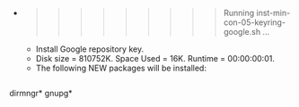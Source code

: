 * >>>>>>>>> Running inst-min-con-05-keyring-google.sh ...
  * Install Google repository key.
  * Disk size = 810752K. Space Used = 16K. Runtime = 00:00:00:01.
  * The following NEW packages will be installed:
  ```bash
dirmngr* gnupg*
  ```
